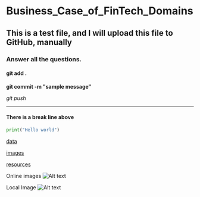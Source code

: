 # Business_Case_of_FinTech_Domains

## This is a test file, and I will upload this file to GitHub, manually

### Answer all the questions. 

#### git add . 

**git commit -m "sample message"**

*git push*


---- 

#### There is a break line above

```python
print("Hello world")
```

[data](data)

[images](images)

[resources](resources)


Online images
![Alt text](https://www.google.com/imgres?imgurl=https%3A%2F%2Fm.foolcdn.com%2Fmedia%2Fdubs%2Fimages%2Ffintech-industry-infographic.width-880.png&tbnid=UwcnhigwbnozyM&vet=12ahUKEwjRoJGUif-CAxXiyckDHeEGATcQMygCegQIARBX..i&imgrefurl=https%3A%2F%2Fwww.fool.com%2Fterms%2Ff%2Ffintech%2F&docid=EyF5edy3l5sgdM&w=880&h=440&q=fintech%20images&ved=2ahUKEwjRoJGUif-CAxXiyckDHeEGATcQMygCegQIARBX)

Local Image
![Alt text](images/my-image.jpg)



